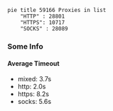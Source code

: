 
```mermaid
pie title 59166 Proxies in list
    "HTTP" : 28801
    "HTTPS": 10717
    "SOCKS" : 28089
```

### Some Info
#### Average Timeout

- mixed: 3.7s
- http: 2.0s
- https: 8.2s
- socks: 5.6s